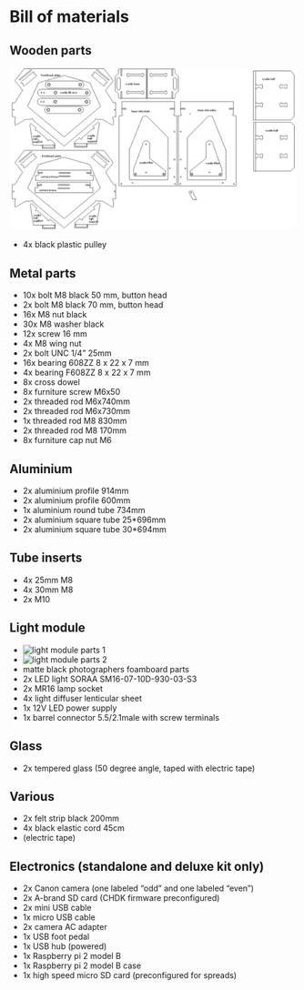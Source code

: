 # Bill of materials

## Wooden parts
![archivist wooden parts named](pictures/archivist_wooden_parts.png "archivist wooden parts")
* 4x black plastic pulley

## Metal parts
* 10x bolt M8 black 50 mm, button head
* 2x bolt M8 black 70 mm, button head
* 16x M8 nut black
* 30x M8 washer black
* 12x screw 16 mm
* 4x M8 wing nut
* 2x bolt UNC 1/4” 25mm
* 16x bearing 608ZZ 8 x 22 x 7 mm
* 4x bearing F608ZZ 8 x 22 x 7 mm
* 8x cross dowel
* 8x furniture screw M6x50
* 2x threaded rod M6x740mm
* 2x threaded rod M6x730mm
* 1x threaded rod M8 830mm
* 2x threaded rod M8 170mm
* 8x furniture cap nut M6

## Aluminium
* 2x aluminium profile 914mm 
* 2x aluminium profile 600mm 
* 1x aluminium round tube 734mm
* 2x aluminium square tube 25*696mm
* 2x aluminium square tube 30*694mm

## Tube inserts
* 4x 25mm M8
* 4x 30mm M8
* 2x M10

## Light module
* ![light module parts 1](pictures/light_module_parts1.png "light module foamboard parts 1")
* ![light module parts 2](pictures/light_module_parts2.png "light module foamboard parts 2")
* matte black photographers foamboard parts
* 2x LED light SORAA SM16-07-10D-930-03-S3
* 2x MR16 lamp socket
* 4x light diffuser lenticular sheet
* 1x 12V LED power supply
* 1x barrel connector 5.5/2.1male with screw terminals 

## Glass
* 2x tempered glass (50 degree angle, taped with electric tape)

## Various
* 2x felt strip black 200mm
* 4x black elastic cord 45cm
* (electric tape)

## Electronics (standalone and deluxe kit only)
* 2x Canon camera (one labeled “odd” and one labeled “even”)
* 2x A-brand SD card (CHDK firmware preconfigured)
* 2x mini USB cable
* 1x micro USB cable
* 2x camera AC adapter
* 1x USB foot pedal
* 1x USB hub (powered)
* 1x Raspberry pi 2 model B
* 1x Raspberry pi 2 model B case
* 1x high speed micro SD card (preconfigured for spreads)
